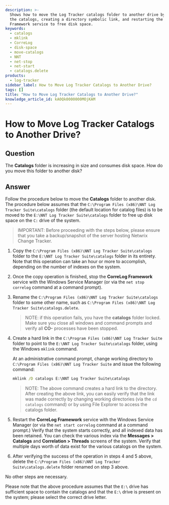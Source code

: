 ```yaml
---
description: >-
  Shows how to move the Log Tracker catalogs folder to another drive by copying
  the catalogs, creating a directory symbolic link, and restarting the CorreLog
  Framework service to free disk space.
keywords:
  - catalogs
  - mklink
  - CorreLog
  - disk-space
  - move-catalogs
  - NNT
  - net-stop
  - net-start
  - catalogs.delete
products:
  - log-tracker
sidebar_label: How to Move Log Tracker Catalogs to Another Drive?
tags: []
title: "How to Move Log Tracker Catalogs to Another Drive?"
knowledge_article_id: kA0Qk0000000MOjKAM
---
```


# How to Move Log Tracker Catalogs to Another Drive?

## Question

The **Catalogs** folder is increasing in size and consumes disk space. How do you move this folder to another disk?

## Answer

Follow the procedure below to move the **Catalogs** folder to another disk. The procedure below assumes that the `C:\Program Files (x86)\NNT Log Tracker Suite\catalogs` folder (the default location for catalog files) is to be moved to the `E:\NNT Log Tracker Suite\catalogs` folder to free up disk space on the `C:` drive of the system.

> IMPORTANT: Before proceeding with the steps below, please ensure that you take a backup/snapshot of the server hosting Netwrix Change Tracker.

1. Copy the `C:\Program Files (x86)\NNT Log Tracker Suite\catalogs` folder to the `E:\NNT Log Tracker Suite\catalogs` folder in its entirety. Note that this operation can take an hour or more to accomplish, depending on the number of indexes on the system.

2. Once the copy operation is finished, stop the **CorreLog Framework** service with the Windows Service Manager (or via the `net stop correlog` command at a command prompt).

3. Rename the `C:\Program Files (x86)\NNT Log Tracker Suite\catalogs` folder to some other name, such as `C:\Program Files (x86)\NNT Log Tracker Suite\catalogs.delete`.

   > NOTE: if this operation fails, you have the **catalogs** folder locked. Make sure you close all windows and command prompts and verify all **CO-** processes have been stopped.

4. Create a hard link in the `C:\Program Files (x86)\NNT Log Tracker Suite` folder to point to the `E:\NNT Log Tracker Suite\catalogs` folder, using the Windows `mklink` command.

   At an administrative command prompt, change working directory to `C:\Program Files (x86)\NNT Log Tracker Suite` and issue the following command:

   ```bat
   mklink /D catalogs E:\NNT Log Tracker Suite\catalogs
   ```

   > NOTE: The above command creates a hard link to the directory. After creating the above link, you can easily verify that the link was made correctly by changing working directories (via the `cd catalogs` command) or by using File Explorer to access the catalogs folder.

5. Restart the **CorreLog Framework** service with the Windows Service Manager (or via the `net start correlog` command at a command prompt.) Verify that the system starts correctly, and all indexed data has been retained. You can check the various index via the **Messages > Catalogs** and **Correlation > Threads** screens of the system. Verify that multiple days worth of data exist for the various catalogs on the system.

6. After verifying the success of the operation in steps 4 and 5 above, delete the `C:\Program Files (x86)\NNT Log Tracker Suite\catalogs.delete` folder renamed on step 3 above.

No other steps are necessary.

Please note that the above procedure assumes that the `E:\` drive has sufficient space to contain the catalogs and that the `E:\` drive is present on the system; please select the correct drive letter.
